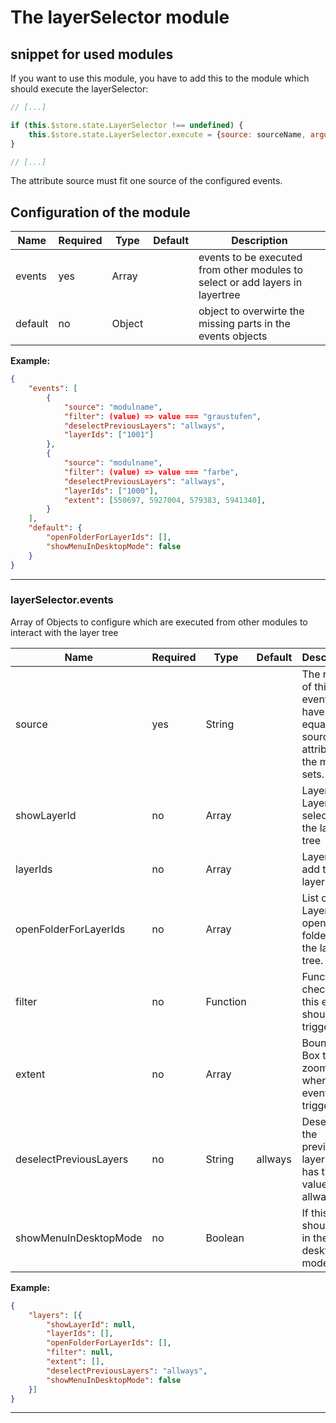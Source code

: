 # The layerSelector module


## snippet for used modules

If you want to use this module, you have to add this to the module which should execute the layerSelector:

```js
// [...]

if (this.$store.state.LayerSelector !== undefined) {
    this.$store.state.LayerSelector.execute = {source: sourceName, argument: <selection of a field; optional>};
}

// [...]
```

The attribute source must fit one source of the configured events.

## Configuration of the module

|Name|Required|Type|Default|Description|
|----|--------|----|-------|-----------|
|events|yes|Array||events to be executed from other modules to select or add layers in layertree|
|default|no|Object||object to overwirte the missing parts in the events objects|

**Example:**

```json
{
    "events": [
        {
            "source": "modulname",
            "filter": (value) => value === "graustufen",
            "deselectPreviousLayers": "allways",
            "layerIds": ["1001"]
        },
        {
            "source": "modulname",
            "filter": (value) => value === "farbe",
            "deselectPreviousLayers": "allways",
            "layerIds": ["1000"],
            "extent": [550697, 5927004, 579383, 5941340],
        }
    ],
    "default": {
        "openFolderForLayerIds": [],
        "showMenuInDesktopMode": false
    }
}
```

***

### layerSelector.events

Array of Objects to configure which are executed from other modules to interact with the layer tree

|Name|Required|Type|Default|Description|
|----|--------|----|-------|-----------|
|source|yes|String||The name of this event. it have to be equal to the source attribute the module sets.|
|showLayerId|no|Array||Layer IDs of Layer to be selected in the layer tree|
|layerIds|no|Array||Layer IDs to add to the layer tree.|
|openFolderForLayerIds|no|Array||List of Layer IDs to open their folders in the layer tree.|
|filter|no|Function||Function to check if this event should be triggered.|
|extent|no|Array||Bounding Box to zoom to when this event is triggered.|
|deselectPreviousLayers|no|String|allways|Deselects the previous layers if it has the value allways.|
|showMenuInDesktopMode|no|Boolean||If this Event should run in the desktop mode|


**Example:**

```json
{
    "layers": [{
        "showLayerId": null,
        "layerIds": [],
        "openFolderForLayerIds": [],
        "filter": null,
        "extent": [],
        "deselectPreviousLayers": "allways",
        "showMenuInDesktopMode": false
    }]
}
```

***
